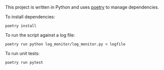 This project is written in Python and uses [poetry](https://python-poetry.org/) to manage dependencies.

To install dependencies:

    poetry install

To run the script against a log file:

    poetry run python log_monitor/log_monitor.py < logfile

To run unit tests:

    poetry run pytest
